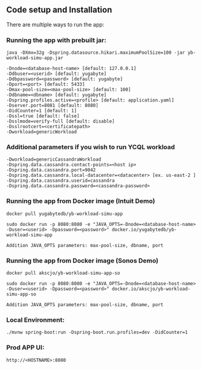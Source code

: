 ## Code setup and Installation
There are multiple ways to run the app:
### Running the app with prebuilt jar: 
```
java -DXmx=32g -Dspring.datasource.hikari.maximumPoolSize=100 -jar yb-workload-simu-app.jar

-Dnode=<database-host-name> [default: 127.0.0.1]
-Ddbuser=<userid> [default: yugabyte]
-Ddbpassword=<password> [default: yugabyte]
-Dport=<port> [default: 5433]
-Dmax-pool-size=<max-pool-size> [default: 100]
-Ddbname=<dbname> [default: yugabyte]
-Dspring.profiles.active=<profile> [default: application.yaml]
-Dserver.port=8081 [default: 8080]
-DidCounter=1 [default: 1]
-Dssl=true [default: false]
-Dsslmode=verify-full [default: disable]
-Dsslrootcert=<certificatepath> 
-Dworkload=genericWorkload
```

### Additional parameters if you wish to run YCQL workload
```
-Dworkload=genericCassandraWorkload
-Dspring.data.cassandra.contact-points=<host ip> 
-Dspring.data.cassandra.port=9042 
-Dspring.data.cassandra.local-datacenter=<datacenter> [ex. us-east-2 ]
-Dspring.data.cassandra.userid=cassandra 
-Dspring.data.cassandra.password=<cassandra-password>
```

### Running the app from Docker image (Intuit Demo)
```
docker pull yugabytedb/yb-workload-simu-app
```
```
sudo docker run -p 8080:8080 -e "JAVA_OPTS=-Dnode=<database-host-name> -Duser=<userid> -Dpassword=<password>" docker.io/yugabytedb/yb-workload-simu-app
```
``` 
Addition JAVA_OPTS parameters: max-pool-size, dbname, port
```

### Running the app from Docker image (Sonos Demo)
```
docker pull akscjo/yb-workload-simu-app-so
```
```
sudo docker run -p 8080:8080 -e "JAVA_OPTS=-Dnode=<database-host-name> -Duser=<userid> -Dpassword=<password>" docker.io/akscjo/yb-workload-simu-app-so
```
``` 
Addition JAVA_OPTS parameters: max-pool-size, dbname, port
```

### Local Environment: 
```
./mvnw spring-boot:run -Dspring-boot.run.profiles=dev -DidCounter=1
```

### Prod APP UI: 
```
http://<HOSTNAME>:8080
```
